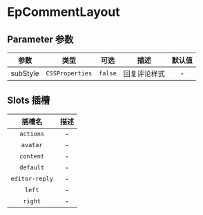 # EpCommentLayout
## Parameter 参数
| 参数 | 类型 | 可选 | 描述 | 默认值 |
| :-------: | :-------: | :-------: | :-------: | :-------: |
| subStyle | `CSSProperties` | `false` | 回复评论样式 | -|
## Slots 插槽
|    插槽名    |  描述   |
|:---------:|:-----:|
| `actions` | - |
| `avatar` | - |
| `content` | - |
| `default` | - |
| `editor-reply` | - |
| `left` | - |
| `right` | - |
